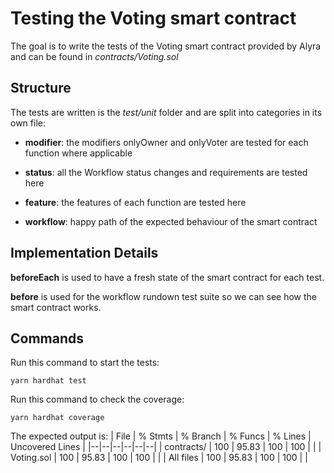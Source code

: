# Testing the Voting smart contract
The goal is to write the tests of the Voting smart contract provided by Alyra and can be found in *contracts/Voting.sol*

## Structure
The tests are written is the *test/unit* folder and are split into categories in its own file:

- **modifier**: the modifiers onlyOwner and onlyVoter are tested for each function where applicable

- **status**: all the Workflow status changes and requirements are tested here

- **feature**: the features of each function are tested here

- **workflow**: happy path of the expected behaviour of the smart contract

##  Implementation Details
**beforeEach** is used to have a fresh state of the smart contract for each test.

**before** is used for the workflow rundown test suite so we can see how the smart contract works.

## Commands
Run this command to start the tests:

    yarn hardhat test

Run this command to check the coverage:

    yarn hardhat coverage

The expected output is:
| File  | % Stmts | % Branch | % Funcs | % Lines | Uncovered Lines | 
|--|--|--|--|--|--|
| contracts/ | 100 | 95.83 | 100 | 100 | |
| Voting.sol | 100 | 95.83 | 100 | 100 | |
| All files | 100 | 95.83 | 100 | 100 | |